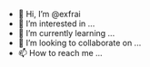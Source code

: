 - 👋 Hi, I’m @exfrai
- 👀 I’m interested in ...
- 🌱 I’m currently learning ...
- 💞️ I’m looking to collaborate on ...
- 📫 How to reach me ...

<!---
exfrai/exfrai is a ✨ special ✨ repository because its `README.md` (this file) appears on your GitHub profile.
You can click the Preview link to take a look at your changes.
--->
